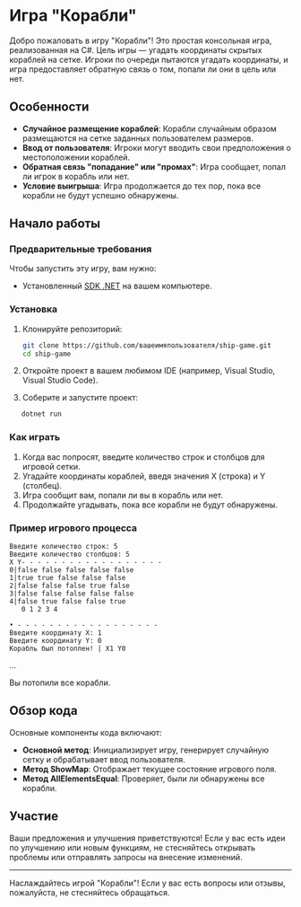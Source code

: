# Игра "Корабли"

Добро пожаловать в игру "Корабли"! Это простая консольная игра, реализованная на C#. Цель игры — угадать координаты скрытых кораблей на сетке. Игроки по очереди пытаются угадать координаты, и игра предоставляет обратную связь о том, попали ли они в цель или нет.

## Особенности

- **Случайное размещение кораблей**: Корабли случайным образом размещаются на сетке заданных пользователем размеров.
- **Ввод от пользователя**: Игроки могут вводить свои предположения о местоположении кораблей.
- **Обратная связь "попадание" или "промах"**: Игра сообщает, попал ли игрок в корабль или нет.
- **Условие выигрыша**: Игра продолжается до тех пор, пока все корабли не будут успешно обнаружены.

## Начало работы

### Предварительные требования

Чтобы запустить эту игру, вам нужно:

- Установленный [SDK .NET](https://dotnet.microsoft.com/download) на вашем компьютере.

### Установка

1. Клонируйте репозиторий:
   ```bash
   git clone https://github.com/вашеимяпользователя/ship-game.git
   cd ship-game
   ```

2. Откройте проект в вашем любимом IDE (например, Visual Studio, Visual Studio Code).

3. Соберите и запустите проект:
   
```bash
   dotnet run
   ```

### Как играть

1. Когда вас попросят, введите количество строк и столбцов для игровой сетки.
2. Угадайте координаты кораблей, введя значения X (строка) и Y (столбец).
3. Игра сообщит вам, попали ли вы в корабль или нет.
4. Продолжайте угадывать, пока все корабли не будут обнаружены.

### Пример игрового процесса

```
Введите количество строк: 5
Введите количество столбцов: 5
X Y- - - - - - - - - - - - - - - - - -
0|false false false false false 
1|true true false false false 
2|false false false true false 
3|false false false false false 
4|false true false false true 
   0 1 2 3 4 

• - - - - - - - - - - - - - - - - - -
Введите координату X: 1
Введите координату Y: 0
Корабль был потоплен! | X1 Y0
```
...

Вы потопили все корабли.

## Обзор кода

Основные компоненты кода включают:

- **Основной метод**: Инициализирует игру, генерирует случайную сетку и обрабатывает ввод пользователя.
- **Метод ShowMap**: Отображает текущее состояние игрового поля.
- **Метод AllElementsEqual**: Проверяет, были ли обнаружены все корабли.

## Участие

Ваши предложения и улучшения приветствуются! Если у вас есть идеи по улучшению или новым функциям, не стесняйтесь открывать проблемы или отправлять запросы на внесение изменений.

---

Наслаждайтесь игрой "Корабли"! Если у вас есть вопросы или отзывы, пожалуйста, не стесняйтесь обращаться.
